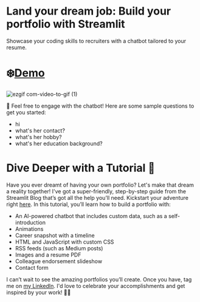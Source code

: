 # Land your dream job: Build your portfolio with Streamlit
Showcase your coding skills to recruiters with a chatbot tailored to your resume.

# ❄️[Demo](https://portfolio-template.streamlit.app/?ref=blog.streamlit.io)

![ezgif com-video-to-gif (1)](https://github.com/vicky-playground/portfolio-template/assets/90204593/c60f52a9-7026-43ae-a7f3-89cacc730b2d)

🤖 Feel free to engage with the chatbot! Here are some sample questions to get you started:
- hi
- what's her contact?
- what's her hobby?
- what's her education background?
  

# Dive Deeper with a Tutorial 📘
Have you ever dreamt of having your own portfolio? Let's make that dream a reality together! I've got a super-friendly, step-by-step guide from the Streamlit Blog that’s got all the help you’ll need. Kickstart your adventure right [here](https://blog.streamlit.io/land-your-dream-job-build-your-portfolio-with-streamlit/).
In this tutorial, you’ll learn how to build a portfolio with:
- An AI-powered chatbot that includes custom data, such as a self-introduction
- Animations
- Career snapshot with a timeline
- HTML and JavaScript with custom CSS
- RSS feeds (such as Medium posts)
- Images and a resume PDF
- Colleague endorsement slideshow
- Contact form

I can’t wait to see the amazing portfolios you’ll create. Once you have, tag me on [my LinkedIn](https://www.linkedin.com/in/vicky-tck/?ref=blog.streamlit.io). I'd love to celebrate your accomplishments and get inspired by your work! 🎉💡